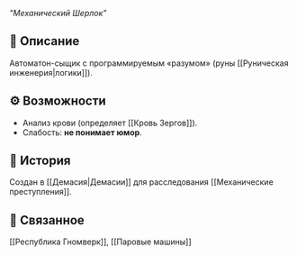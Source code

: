 *"Механический Шерлок"*

## 📜 Описание
Автоматон-сыщик с программируемым «разумом» (руны [[Руническая инженерия|логики]]).

## ⚙️ Возможности
- Анализ крови (определяет [[Кровь Зергов]]).
- Слабость: **не понимает юмор**.

## 📅 История
Создан в [[Демасия|Демасии]] для расследования [[Механические преступления]].

## 🔗 Связанное
[[Республика Гномверк]], [[Паровые машины]]